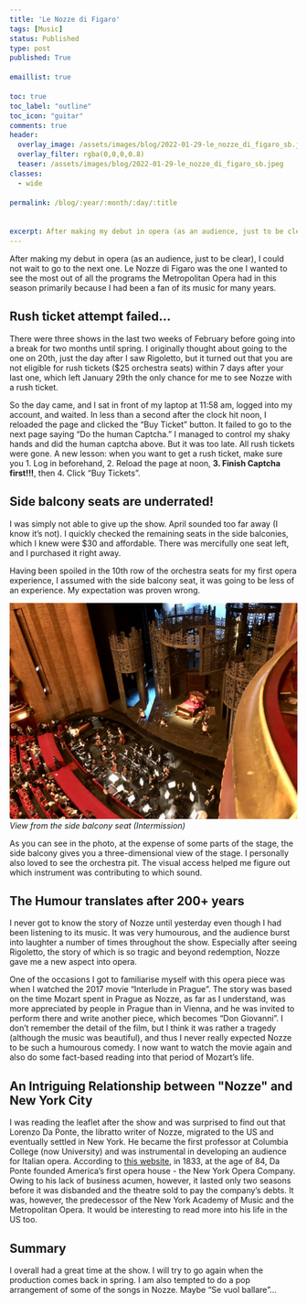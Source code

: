 ```yaml
---
title: 'Le Nozze di Figaro'
tags: [Music]
status: Published
type: post
published: True

emaillist: true

toc: true
toc_label: "outline"
toc_icon: "guitar"
comments: true
header:
  overlay_image: /assets/images/blog/2022-01-29-le_nozze_di_figaro_sb.jpeg
  overlay_filter: rgba(0,0,0,0.8)
  teaser: /assets/images/blog/2022-01-29-le_nozze_di_figaro_sb.jpeg
classes:
  - wide

permalink: /blog/:year/:month/:day/:title


excerpt: After making my debut in opera (as an audience, just to be clear), I could not wait to go to the next one. Le Nozze di Figaro was the one I wanted to see the most out of all the programs the Metropolitan Opera had in this season primarily because I had been a fan of its music for many years.
--- 
```


After making my debut in opera (as an audience, just to be clear), I could not wait to go to the next one. Le Nozze di Figaro was the one I wanted to see the most out of all the programs the Metropolitan Opera had in this season primarily because I had been a fan of its music for many years.

## Rush ticket attempt failed...

There were three shows in the last two weeks of February before going into a break for two months until spring. I originally thought about going to the one on 20th, just the day after I saw Rigoletto, but it turned out that you are not eligible for rush tickets ($25 orchestra seats) within 7 days after your last one, which left January 29th the only chance for me to see Nozze with a rush ticket.

So the day came, and I sat in front of my laptop at 11:58 am, logged into my account, and waited. In less than a second after the clock hit noon, I reloaded the page and clicked the “Buy Ticket” button. It failed to go to the next page saying “Do the human Captcha.” I managed to control my shaky hands and did the human captcha above. But it was too late. All rush tickets were gone. A new lesson: when you want to get a rush ticket, make sure you 1. Log in beforehand, 2. Reload the page at noon, **3. Finish Captcha first!!!**, then 4. Click “Buy Tickets”.

## Side balcony seats are underrated!

I was simply not able to give up the show. April sounded too far away (I know it’s not). I quickly checked the remaining seats in the side balconies, which I knew were $30 and affordable. There was mercifully one seat left, and I purchased it right away.

Having been spoiled in the 10th row of the orchestra seats for my first opera experience, I assumed with the side balcony seat, it was going to be less of an experience. My expectation was proven wrong.

![stage_sb](/assets/images/blog/2022-01-29-le_nozze_di_figaro_sb.jpeg)
*View from the side balcony seat (Intermission)*

As you can see in the photo, at the expense of some parts of the stage, the side balcony gives you a three-dimensional view of the stage. I personally also loved to see the orchestra pit. The visual access helped me figure out which instrument was contributing to which sound.

## The Humour translates after 200+ years

I never got to know the story of Nozze until yesterday even though I had been listening to its music. It was very humourous, and the audience burst into laughter a number of times throughout the show. Especially after seeing Rigoletto, the story of which is so tragic and beyond redemption, Nozze gave me a new aspect into opera.

One of the occasions I got to familiarise myself with this opera piece was when I watched the 2017 movie “Interlude in Prague”. The story was based on the time Mozart spent in Prague as Nozze, as far as I understand, was more appreciated by people in Prague than in Vienna, and he was invited to perform there and write another piece, which becomes “Don Giovanni”. I don’t remember the detail of the film, but I think it was rather a tragedy (although the music was beautiful), and thus I never really expected Nozze to be such a humourous comedy. I now want to watch the movie again and also do some fact-based reading into that period of Mozart’s life.

## An Intriguing Relationship between "Nozze" and New York City

I was reading the leaflet after the show and was surprised to find out that Lorenzo Da Ponte, the libratto writer of Nozze, migrated to the US and eventually settled in New York. He became the first professor at Columbia College (now University) and was instrumental in developing an audience for Italian opera. According to <a href="https://www.classicfm.com/composers/mozart/guides/da-ponte-facts-gallery/new-york-19th-century/ " target="_blank">this website</a>, in 1833, at the age of 84, Da Ponte founded America’s first opera house - the New York Opera Company. Owing to his lack of business acumen, however, it lasted only two seasons before it was disbanded and the theatre sold to pay the company’s debts. It was, however, the predecessor of the New York Academy of Music and the Metropolitan Opera. It would be interesting to read more into his life in the US too.


## Summary
I overall had a great time at the show. I will try to go again when the production comes back in spring. I am also tempted to do a pop arrangement of some of the songs in Nozze. Maybe “Se vuol ballare”…
